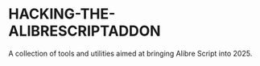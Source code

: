 # HACKING-THE-ALIBRESCRIPTADDON
A collection of tools and utilities aimed at bringing Alibre Script into 2025.
